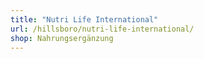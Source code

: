 ```yaml
---
title: "Nutri Life International"
url: /hillsboro/nutri-life-international/
shop: Nahrungsergänzung
---
```

